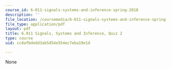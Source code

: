 ```yaml
---
course_id: 6-011-signals-systems-and-inference-spring-2018
description: ''
file_location: /coursemedia/6-011-signals-systems-and-inference-spring-2018/cc8afbdedd3ab5d54e554ec7eba19e1d_MIT6_011S18quiz2.pdf
file_type: application/pdf
layout: pdf
title: 6.011 Signals, Systems and Inference, Quiz 2
type: course
uid: cc8afbdedd3ab5d54e554ec7eba19e1d

---
```

None